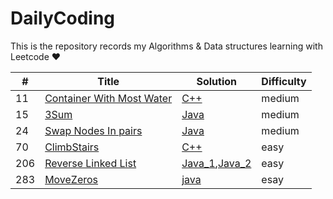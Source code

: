 <!--
 * @Author: AlanGolphi
 * @Date: 2020-07-11 22:25:43
 * @LastEditTime: 2020-07-26 11:40:36
-->

# DailyCoding

This is the repository records my Algorithms &amp; Data structures learning with Leetcode &hearts;

| #   | Title                                                                                 | Solution                                                                                                          | Difficulty |
| --- | ------------------------------------------------------------------------------------- | ----------------------------------------------------------------------------------------------------------------- | ---------- |
| 11  | [Container With Most Water](https://leetcode.com/problems/container-with-most-water/) | [C++](./sourceFile/Cpp/11_ContainerWithMostWater.cpp)                                                             | medium     |
| 15  | [3Sum](https://leetcode.com/problems/3sum/)                                           | [Java](./sourceFile/Java/15_ThreeSum.java)                                                                        | medium     |
| 24  | [Swap Nodes In pairs](https://leetcode.com/problems/swap-nodes-in-pairs/)             | [Java](./sourceFile/Java/24_SwapNodesInPairs.java)                                                                | medium     |
| 70  | [ClimbStairs](https://leetcode.com/problems/climbing-stairs/)                         | [C++](./sourceFile/Cpp/70_ClimbStairs.cpp)                                                                        | easy       |
| 206 | [Reverse Linked List](https://leetcode.com/problems/reverse-linked-list/)             | [Java_1](./sourceFile/Java/206_ReverseLinkedList_1.java),[Java_2](./sourceFile/Java/206_ReverseLinkedList_2.java) | easy       |
| 283 | [MoveZeros](https://leetcode.com/problems/move-zeroes/)                               | [java](./sourceFile/Java/283_MoveZeros.java)                                                                      | esay       |
